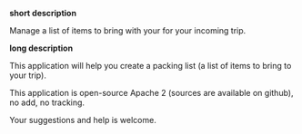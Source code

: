 **short description**

Manage a list of items to bring with your for your incoming trip.

**long description**

This application will help you create a packing list (a list  of items to bring to your trip).

This application is open-source Apache 2 (sources are available on github),  no add, no tracking.

Your suggestions and help is welcome.